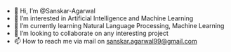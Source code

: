 - 👋 Hi, I’m @Sanskar-Agarwal
- 👀 I’m interested in Artificial Intelligence and Machine Learning
- 🌱 I’m currently learning Natural Language Processing, Machine Learning
- 💞️ I’m looking to collaborate on any interesting project
- 📫 How to reach me via mail on sanskar.agarwal99@gmail.com

<!---
Sanskar-Agarwal/Sanskar-Agarwal is a ✨ special ✨ repository because its `README.md` (this file) appears on your GitHub profile.
You can click the Preview link to take a look at your changes.
--->
